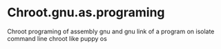 # Chroot.gnu.as.programing
Chroot programing of assembly gnu and gnu link of a program on isolate command line chroot like puppy os
